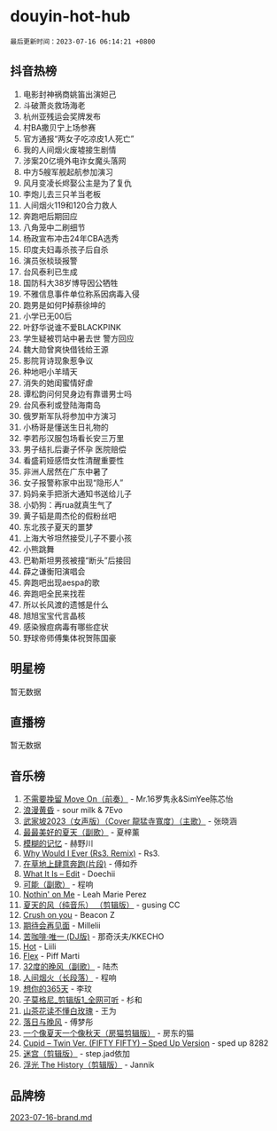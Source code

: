 # douyin-hot-hub

`最后更新时间：2023-07-16 06:14:21 +0800`

## 抖音热榜

1. 电影封神祸商姚笛出演妲己
1. 斗破萧炎救场海老
1. 杭州亚残运会奖牌发布
1. 村BA撒贝宁上场参赛
1. 官方通报“两女子吃凉皮1人死亡”
1. 我的人间烟火废墟接生剧情
1. 涉案20亿境外电诈女魔头落网
1. 中方5艘军舰起航参加演习
1. 风月变凌长烬娶公主是为了复仇
1. 李炮儿去三只羊当老板
1. 人间烟火119和120合力救人
1. 奔跑吧后期回应
1. 八角笼中二刷细节
1. 杨政宣布冲击24年CBA选秀
1. 印度夫妇毒杀孩子后自杀
1. 演员张棪琰报警
1. 台风泰利已生成
1. 国防科大38岁博导因公牺牲
1. 不雅信息事件单位称系因病毒入侵
1. 跑男是如何P掉蔡徐坤的
1. 小学已无00后
1. 叶舒华说谁不爱BLACKPINK
1. 学生疑被罚站中暑去世 警方回应
1. 魏大勋曾爽快借钱给王源
1. 影院背诗现象惹争议
1. 种地吧小羊晴天
1. 消失的她闺蜜情好虐
1. 谭松韵问何炅身边有靠谱男士吗
1. 台风泰利或登陆海南岛
1. 俄罗斯军队将参加中方演习
1. 小杨哥是懂送生日礼物的
1. 李若彤汉服包场看长安三万里
1. 男子结扎后妻子怀孕 医院赔偿
1. 看盛莉娅感悟女性清醒重要性
1. 非洲人居然在广东中暑了
1. 女子报警称家中出现“隐形人”
1. 妈妈亲手把浙大通知书送给儿子
1. 小奶狗：再rua就真生气了
1. 黄子韬是周杰伦的假粉丝吧
1. 东北孩子夏天的噩梦
1. 上海大爷坦然接受儿子不要小孩
1. 小熊跳舞
1. 巴勒斯坦男孩被撞“断头”后接回
1. 薛之谦衡阳演唱会
1. 奔跑吧出现aespa的歌
1. 奔跑吧全民来找茬
1. 所以长风渡的遗憾是什么
1. 旭旭宝宝代言晶核
1. 感染猴痘病毒有哪些症状
1. 野球帝师傅集体祝贺陈国豪

## 明星榜

暂无数据

## 直播榜

暂无数据

## 音乐榜

1. [不需要挽留 Move On（前奏）](https://sf3-cdn-tos.douyinstatic.com/obj/tos-cn-ve-2774/ooCBhgCCkF4nExzQL9WZSUbitfA8IsDkgQIYhe) - Mr.16罗隽永&SimYee陈芯怡
1. [浪漫黄昏](https://sf6-cdn-tos.douyinstatic.com/obj/tos-cn-ve-2774/a2e4e0b8cf8b4cc0a6bfed7cd21bd5a0) - sour milk & 7Evo
1. [武家坡2023（女声版）（Cover 龍猛寺寬度）（主歌）](https://sf6-cdn-tos.douyinstatic.com/obj/tos-cn-ve-2774/oEIACj0tGBoytgZUwEUCP8DAIgnZfwGIfb9xjD) - 张晓涵
1. [最最美好的夏天（副歌）](https://sf6-cdn-tos.douyinstatic.com/obj/tos-cn-ve-2774/o4FMghDLZkPIkCutdrsXlbTHcaZztBfeCp9AFS) - 夏梓薰
1. [模糊的记忆](https://sf6-cdn-tos.douyinstatic.com/obj/tos-cn-ve-2774/ocrRNOQnkB1MNO9eD1sd3CIytBehbIbglZUFAT) - 赫野川
1. [Why Would I Ever (Rs3. Remix)](https://sf6-cdn-tos.douyinstatic.com/obj/tos-cn-ve-2774/oQNX0xZhO8IXeCRjCJQUZzkfQNLi2ItDAzEBgz) - Rs3.
1. [在草地上肆意奔跑(片段)](https://sf3-cdn-tos.douyinstatic.com/obj/tos-cn-ve-2774/8831d494742f45dabdfa8adb8b817259) - 傅如乔
1. [What It Is – Edit](https://sf3-cdn-tos.douyinstatic.com/obj/tos-cn-ve-2774/o0mszhwrI3yCyGWBMAaQUof2lTzIXANSLrBh4L) - Doechii
1. [可能（副歌）](https://sf3-cdn-tos.douyinstatic.com/obj/tos-cn-ve-2774/cde1731888894259b333569393c2fb51) - 程响
1. [Nothin' on Me](https://sf6-cdn-tos.douyinstatic.com/obj/tos-cn-ve-2774/4db3d954346848aaa9ec9709bb1eace1) - Leah Marie Perez
1. [夏天的风（纯音乐） （剪辑版）](https://sf6-cdn-tos.douyinstatic.com/obj/tos-cn-ve-2774/oUzLjBZZFQAoNRmGokEeD5zfQCObp6UeFAnTa6) - gusing CC
1. [Crush on you](https://sf6-cdn-tos.douyinstatic.com/obj/tos-cn-ve-2774/b23c3d5786714e90898fb2a43fb44ff7) - Beacon Z
1. [期待会再见面](https://sf3-cdn-tos.douyinstatic.com/obj/tos-cn-ve-2774/oILtyb5PbgnZnnFogRIDCNBDmAzeQk8BjThRfX) - Millelii
1. [苦咖啡·唯一 (DJ版)](https://sf3-cdn-tos.douyinstatic.com/obj/tos-cn-ve-2774/oohZWXUzNXlh9bzpBgNUfJCQHGILwWgDBaejQt) - 那奇沃夫/KKECHO
1. [Hot](https://sf6-cdn-tos.douyinstatic.com/obj/tos-cn-ve-2774/a63be641febf4335a8996c8a877dee1c) - Liili
1. [Flex](https://sf3-cdn-tos.douyinstatic.com/obj/tos-cn-ve-2774/fdd81ae057724bbe9f599a36af513da8) - Piff Marti
1. [32度的晚风（副歌）](https://sf6-cdn-tos.douyinstatic.com/obj/tos-cn-ve-2774/o8mEd4CARee2Lv5ReRW2KyIyZ9Q1YojfPZyXHA) - 陆杰
1. [人间烟火（长段落）](https://sf3-cdn-tos.douyinstatic.com/obj/tos-cn-ve-2774/eeb7f9f284d74db097f8341ace44bfa2) - 程响
1. [想你的365天](https://sf3-cdn-tos.douyinstatic.com/obj/tos-cn-ve-2774/f9f7574abe01480a95d11e74817984b4) - 李玟
1. [子莫格尼_剪辑版1_全网可听](https://sf6-cdn-tos.douyinstatic.com/obj/tos-cn-ve-2774/okgjBiZZDqmeFfACngDQ48okZJ9knBMDtbwo8Q) - 杉和
1. [山茶花读不懂白玫瑰](https://sf6-cdn-tos.douyinstatic.com/obj/tos-cn-ve-2774/osfn8B7DktrRHEPJgPCfDbw7QDQEkwC16BxZg9) - 王为
1. [落日与晚风](https://sf6-cdn-tos.douyinstatic.com/obj/tos-cn-ve-2774/oIGWNBzwrUqAmfsCxckzkGhWQIaAAUgU19HChy) - 傅梦彤
1. [一个像夏天一个像秋天（房猫剪辑版）](https://sf3-cdn-tos.douyinstatic.com/obj/tos-cn-ve-2774/a5a649d88ef0437b918efc8be7005a59) - 房东的猫
1. [Cupid – Twin Ver. (FIFTY FIFTY) – Sped Up Version](https://sf6-cdn-tos.douyinstatic.com/obj/tos-cn-ve-2774/oMonQQ6t8nCfUnw44y8XBZkJytCgEBtWYebB2D) - sped up 8282
1. [迷宫（剪辑版）](https://sf6-cdn-tos.douyinstatic.com/obj/tos-cn-ve-2774/oUkKabRnnDiI8GjaQrDHYQh0VCgQB0AA4ezefF) - step.jad依加
1. [浮光 The History（剪辑版）](https://sf3-cdn-tos.douyinstatic.com/obj/tos-cn-ve-2774/oIkABGgUD0nCgDneOBBKSj79UBoAZtQjIi3fbl) - Jannik

## 品牌榜

[2023-07-16-brand.md](2023-07-16-brand.md)
